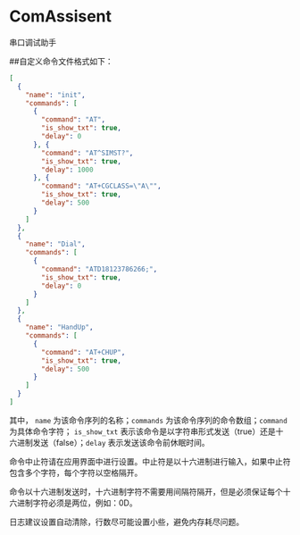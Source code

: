 # ComAssisent
串口调试助手

##自定义命令文件格式如下：

```json
[
  {
    "name": "init",
    "commands": [
      {
        "command": "AT",
        "is_show_txt": true,
        "delay": 0
      }, {
        "command": "AT^SIMST?",
        "is_show_txt": true,
        "delay": 1000
      }, {
        "command": "AT+CGCLASS=\"A\"",
        "is_show_txt": true,
        "delay": 500
      }
    ]
  },
  {
    "name": "Dial",
    "commands": [
      {
        "command": "ATD18123786266;",
        "is_show_txt": true,
        "delay": 0
      }
    ]
  },
  {
    "name": "HandUp",
    "commands": [
      {
        "command": "AT+CHUP",
        "is_show_txt": true,
        "delay": 500
      }
    ]
  }
]
```

其中， `name` 为该命令序列的名称；`commands` 为该命令序列的命令数组；`command` 为具体命令字符；
`is_show_txt` 表示该命令是以字符串形式发送（true）还是十六进制发送（false）；`delay` 表示发送该命令前休眠时间。

命令中止符请在应用界面中进行设置。中止符是以十六进制进行输入，如果中止符包含多个字符，每个字符以空格隔开。

命令以十六进制发送时，十六进制字符不需要用间隔符隔开，但是必须保证每个十六进制字符必须是两位，例如：0D。

日志建议设置自动清除，行数尽可能设置小些，避免内存耗尽问题。

